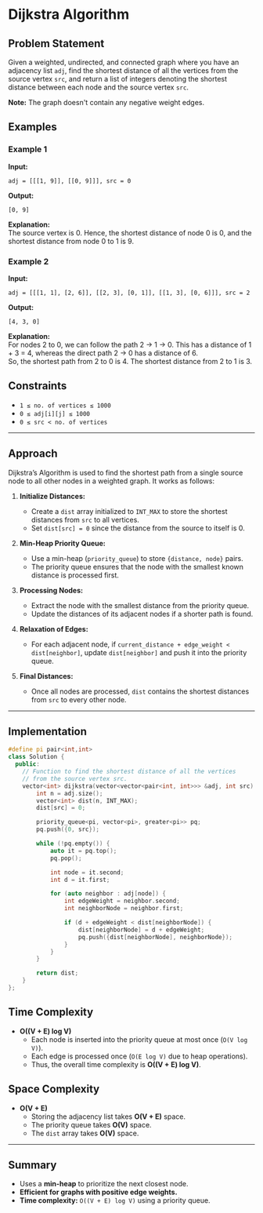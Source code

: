 # Dijkstra Algorithm

## Problem Statement

Given a weighted, undirected, and connected graph where you have an adjacency list `adj`, find the shortest distance of all the vertices from the source vertex `src`, and return a list of integers denoting the shortest distance between each node and the source vertex `src`.

**Note:** The graph doesn't contain any negative weight edges.

## Examples

### Example 1
**Input:**
```
adj = [[[1, 9]], [[0, 9]]], src = 0
```
**Output:**
```
[0, 9]
```
**Explanation:**  
The source vertex is 0. Hence, the shortest distance of node 0 is 0, and the shortest distance from node 0 to 1 is 9.

### Example 2
**Input:**
```
adj = [[[1, 1], [2, 6]], [[2, 3], [0, 1]], [[1, 3], [0, 6]]], src = 2
```
**Output:**
```
[4, 3, 0]
```
**Explanation:**  
For nodes 2 to 0, we can follow the path 2 → 1 → 0. This has a distance of 1 + 3 = 4, whereas the direct path 2 → 0 has a distance of 6.  
So, the shortest path from 2 to 0 is 4. The shortest distance from 2 to 1 is 3.

## Constraints

- `1 ≤ no. of vertices ≤ 1000`
- `0 ≤ adj[i][j] ≤ 1000`
- `0 ≤ src < no. of vertices`

---

## Approach

Dijkstra’s Algorithm is used to find the shortest path from a single source node to all other nodes in a weighted graph. It works as follows:

1. **Initialize Distances:**  
   - Create a `dist` array initialized to `INT_MAX` to store the shortest distances from `src` to all vertices.
   - Set `dist[src] = 0` since the distance from the source to itself is 0.

2. **Min-Heap Priority Queue:**  
   - Use a min-heap (`priority_queue`) to store `{distance, node}` pairs.
   - The priority queue ensures that the node with the smallest known distance is processed first.

3. **Processing Nodes:**  
   - Extract the node with the smallest distance from the priority queue.
   - Update the distances of its adjacent nodes if a shorter path is found.

4. **Relaxation of Edges:**  
   - For each adjacent node, if `current_distance + edge_weight < dist[neighbor]`, update `dist[neighbor]` and push it into the priority queue.

5. **Final Distances:**  
   - Once all nodes are processed, `dist` contains the shortest distances from `src` to every other node.

---

## Implementation

```cpp
#define pi pair<int,int>
class Solution {
  public:
    // Function to find the shortest distance of all the vertices
    // from the source vertex src.
    vector<int> dijkstra(vector<vector<pair<int, int>>> &adj, int src) {
        int n = adj.size();
        vector<int> dist(n, INT_MAX);
        dist[src] = 0;

        priority_queue<pi, vector<pi>, greater<pi>> pq;
        pq.push({0, src});

        while (!pq.empty()) {
            auto it = pq.top();
            pq.pop();

            int node = it.second;
            int d = it.first;

            for (auto neighbor : adj[node]) {
                int edgeWeight = neighbor.second;
                int neighborNode = neighbor.first;

                if (d + edgeWeight < dist[neighborNode]) {
                    dist[neighborNode] = d + edgeWeight;
                    pq.push({dist[neighborNode], neighborNode});
                }
            }
        }

        return dist;
    }
};
```

## Time Complexity

- **O((V + E) log V)**  
  - Each node is inserted into the priority queue at most once (`O(V log V)`).
  - Each edge is processed once (`O(E log V)` due to heap operations).  
  - Thus, the overall time complexity is **O((V + E) log V)**.

## Space Complexity

- **O(V + E)**  
  - Storing the adjacency list takes **O(V + E)** space.
  - The priority queue takes **O(V)** space.
  - The `dist` array takes **O(V)** space.

---

## Summary

- Uses a **min-heap** to prioritize the next closest node.
- **Efficient for graphs with positive edge weights.**
- **Time complexity:** `O((V + E) log V)` using a priority queue.
